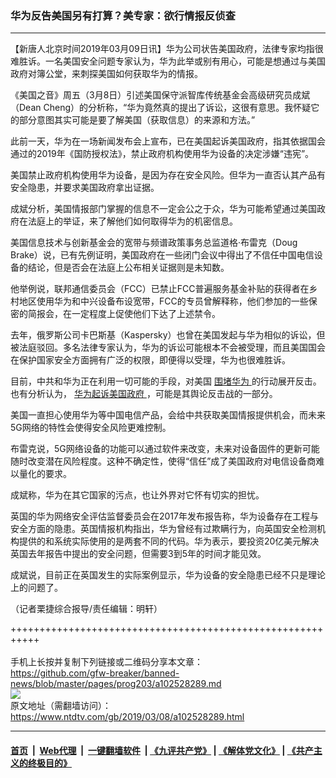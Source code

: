 ### 华为反告美国另有打算？美专家：欲行情报反侦查
------------------------

<div class="post_content" itemprop="articleBody">
 <p>
  【新唐人北京时间2019年03月09日讯】华为公司状告美国政府，法律专家均指很难胜诉。一名美国安全问题专家认为，华为此举或别有用心，可能是想通过与美国政府对簿公堂，来刺探美国如何获取华为的情报。
 </p>
 <p>
  《美国之音》周五（3月8日）引述美国保守派智库传统基金会高级研究员成斌（Dean Cheng）的分析称，“华为竟然真的提出了诉讼，这很有意思。我怀疑它的部分意图其实可能是要了解美国（获取信息）的来源和方法。”
 </p>
 <p>
  此前一天，华为在一场新闻发布会上宣布，已在美国起诉美国政府，指其依据国会通过的2019年《国防授权法》，禁止政府机构使用华为设备的决定涉嫌“违宪”。
 </p>
 <p>
  美国禁止政府机构使用华为设备，是因为存在安全风险。但华为一直否认其产品有安全隐患，并要求美国政府拿出证据。
 </p>
 <p>
  成斌分析，美国情报部门掌握的信息不一定会公之于众，华为可能希望通过美国政府在法庭上的举证，来了解他们如何取得华为的机密信息。
 </p>
 <p>
  美国信息技术与创新基金会的宽带与频谱政策事务总监道格·布雷克（Doug Brake）说，已有先例证明，美国政府在一些闭门会议中得出了不信任中国电信设备的结论，但是否会在法庭上公布相关证据则是未知数。
 </p>
 <p>
  他举例说，联邦通信委员会（FCC）已禁止FCC普遍服务基金补贴的获得者在乡村地区使用华为和中兴设备布设宽带，FCC的专员曾解释称，他们参加的一些保密的简报会，在一定程度上促使他们下达了上述禁令。
 </p>
 <p>
  去年，俄罗斯公司卡巴斯基（Kaspersky）也曾在美国发起与华为相似的诉讼，但被法庭驳回。多名法律专家认为，华为的诉讼可能根本不会被受理，而且美国国会在保护国家安全方面拥有广泛的权限，即便得以受理，华为也很难胜诉。
 </p>
 <p>
  目前，中共和华为正在利用一切可能的手段，对美国
  <a href="https://www.ntdtv.com/gb/围堵华为.htm">
   围堵华为
  </a>
  的行动展开反击。也有分析认为，
  <a href="https://www.ntdtv.com/gb/华为起诉美国政府.htm">
   华为起诉美国政府
  </a>
  ，可能是其舆论反击战的一部分。
 </p>
 <p>
  美国一直担心使用华为等中国电信产品，会给中共获取美国情报提供机会，而未来5G网络的特性会使得安全风险更难控制。
 </p>
 <p>
  布雷克说，5G网络设备的功能可以通过软件来改变，未来对设备固件的更新可能随时改变潜在风险程度。这种不确定性，使得“信任”成了美国政府对电信设备商难以量化的要求。
 </p>
 <p>
  成斌称，华为在其它国家的污点，也让外界对它怀有切实的担忧。
 </p>
 <p>
  英国的华为网络安全评估监督委员会在2017年发布报告称，华为设备存在工程与安全方面的隐患。英国情报机构指出，华为曾经有过欺瞒行为，向英国安全检测机构提供的和系统实际使用的是两套不同的代码。华为表示，要投资20亿美元解决英国去年报告中提出的安全问题，但需要3到5年的时间才能见效。
 </p>
 <p>
  成斌说，目前正在英国发生的实际案例显示，华为设备的安全隐患已经不只是理论上的问题了。
 </p>
 <p>
  （记者栗捷综合报导/责任编辑：明轩）
 </p>
 <div class="single_ad">
 </div>
</div>

+++++++++++++++++++++++++++++++++++++++++++++++++++++++++++<br/><br/>
手机上长按并复制下列链接或二维码分享本文章：<br/>
https://github.com/gfw-breaker/banned-news/blob/master/pages/prog203/a102528289.md <br/>
<a href='https://github.com/gfw-breaker/banned-news/blob/master/pages/prog203/a102528289.md'><img src='https://github.com/gfw-breaker/banned-news/blob/master/pages/prog203/a102528289.md.png'/></a> <br/>
原文地址（需翻墙访问）：https://www.ntdtv.com/gb/2019/03/08/a102528289.html


------------------------
#### [首页](https://github.com/gfw-breaker/banned-news/blob/master/README.md) &nbsp;|&nbsp; [Web代理](https://github.com/labour-camp/helloworld) &nbsp;|&nbsp; [一键翻墙软件](https://github.com/gfw-breaker/nogfw/blob/master/README.md) &nbsp;| [《九评共产党》](https://github.com/gfw-breaker/9ping.md/blob/master/README.md#九评之一评共产党是什么) | [《解体党文化》](https://github.com/gfw-breaker/jtdwh.md/blob/master/README.md) | [《共产主义的终极目的》](https://github.com/gfw-breaker/gczydzjmd.md/blob/master/README.md)

